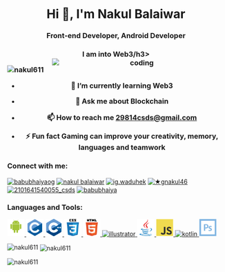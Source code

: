 <h1 align="center">Hi 👋, I'm Nakul Balaiwar</h1>
<h3 align="center">Front-end Developer, Android Developer</h3>
<h3 align="center">I am into Web3/h3>

<img align="right" alt="coding" width="400" src="https://www.codiesalert.com/wp-content/uploads/2021/11/BlockchAIN-1-4.gif">

<p align="left"> <img src="https://komarev.com/ghpvc/?username=nakul611&label=Profile%20views&color=0e75b6&style=flat" alt="nakul611" /> </p>

- 🌱 I’m currently learning **Web3**

- 💬 Ask me about **Blockchain**

- 📫 How to reach me **29814csds@gmail.com**

- ⚡ Fun fact **Gaming can improve your creativity, memory, languages and teamwork**

<h3 align="left">Connect with me:</h3>
<p align="left">
<a href="https://twitter.com/babubhaiyaog" target="blank"><img align="center" src="https://raw.githubusercontent.com/rahuldkjain/github-profile-readme-generator/master/src/images/icons/Social/twitter.svg" alt="babubhaiyaog" height="30" width="40" /></a>
<a href="https://linkedin.com/in/nakul balaiwar" target="blank"><img align="center" src="https://raw.githubusercontent.com/rahuldkjain/github-profile-readme-generator/master/src/images/icons/Social/linked-in-alt.svg" alt="nakul balaiwar" height="30" width="40" /></a>
<a href="https://instagram.com/ig.waduhek" target="blank"><img align="center" src="https://raw.githubusercontent.com/rahuldkjain/github-profile-readme-generator/master/src/images/icons/Social/instagram.svg" alt="ig.waduhek" height="30" width="40" /></a>
<a href="https://www.codechef.com/users/★gnakul46" target="blank"><img align="center" src="https://cdn.jsdelivr.net/npm/simple-icons@3.1.0/icons/codechef.svg" alt="★gnakul46" height="30" width="40" /></a>
<a href="https://www.hackerrank.com/2101641540055_csds" target="blank"><img align="center" src="https://raw.githubusercontent.com/rahuldkjain/github-profile-readme-generator/master/src/images/icons/Social/hackerrank.svg" alt="2101641540055_csds" height="30" width="40" /></a>
<a href="https://www.leetcode.com/babubhaiya" target="blank"><img align="center" src="https://raw.githubusercontent.com/rahuldkjain/github-profile-readme-generator/master/src/images/icons/Social/leet-code.svg" alt="babubhaiya" height="30" width="40" /></a>
</p>

<h3 align="left">Languages and Tools:</h3>
<p align="left"> <a href="https://developer.android.com" target="_blank" rel="noreferrer"> <img src="https://raw.githubusercontent.com/devicons/devicon/master/icons/android/android-original-wordmark.svg" alt="android" width="40" height="40"/> </a> <a href="https://www.cprogramming.com/" target="_blank" rel="noreferrer"> <img src="https://raw.githubusercontent.com/devicons/devicon/master/icons/c/c-original.svg" alt="c" width="40" height="40"/> </a> <a href="https://www.w3schools.com/cpp/" target="_blank" rel="noreferrer"> <img src="https://raw.githubusercontent.com/devicons/devicon/master/icons/cplusplus/cplusplus-original.svg" alt="cplusplus" width="40" height="40"/> </a> <a href="https://www.w3schools.com/css/" target="_blank" rel="noreferrer"> <img src="https://raw.githubusercontent.com/devicons/devicon/master/icons/css3/css3-original-wordmark.svg" alt="css3" width="40" height="40"/> </a> <a href="https://www.w3.org/html/" target="_blank" rel="noreferrer"> <img src="https://raw.githubusercontent.com/devicons/devicon/master/icons/html5/html5-original-wordmark.svg" alt="html5" width="40" height="40"/> </a> <a href="https://www.adobe.com/in/products/illustrator.html" target="_blank" rel="noreferrer"> <img src="https://www.vectorlogo.zone/logos/adobe_illustrator/adobe_illustrator-icon.svg" alt="illustrator" width="40" height="40"/> </a> <a href="https://www.java.com" target="_blank" rel="noreferrer"> <img src="https://raw.githubusercontent.com/devicons/devicon/master/icons/java/java-original.svg" alt="java" width="40" height="40"/> </a> <a href="https://developer.mozilla.org/en-US/docs/Web/JavaScript" target="_blank" rel="noreferrer"> <img src="https://raw.githubusercontent.com/devicons/devicon/master/icons/javascript/javascript-original.svg" alt="javascript" width="40" height="40"/> </a> <a href="https://kotlinlang.org" target="_blank" rel="noreferrer"> <img src="https://www.vectorlogo.zone/logos/kotlinlang/kotlinlang-icon.svg" alt="kotlin" width="40" height="40"/> </a> <a href="https://www.photoshop.com/en" target="_blank" rel="noreferrer"> <img src="https://raw.githubusercontent.com/devicons/devicon/master/icons/photoshop/photoshop-line.svg" alt="photoshop" width="40" height="40"/> </a> </p>

<p><img align="left" src="https://github-readme-stats.vercel.app/api/top-langs?username=nakul611&show_icons=true&locale=en&layout=compact" alt="nakul611" /></p>

<p>&nbsp;<img align="center" src="https://github-readme-stats.vercel.app/api?username=nakul611&show_icons=true&locale=en" alt="nakul611" /></p>

<p><img align="center" src="https://github-readme-streak-stats.herokuapp.com/?user=nakul611&" alt="nakul611" /></p>
